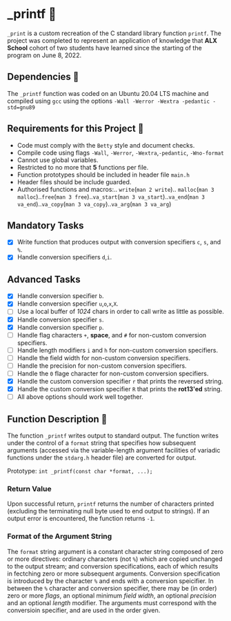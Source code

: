 # _printf :page_facing_up:

`_print` is a custom recreation of the C standard library function `printf`. The project was completed to represent an application of knowledge that **ALX School** cohort of two students have learned since the starting of the program on June 8, 2022.

## Dependencies :couple:

The `_printf` function was coded on an Ubuntu 20.04 LTS machine and compiled using `gcc` using the options `-Wall -Werror -Wextra -pedantic -std=gnu89`

## Requirements for this Project :couple:

* Code must comply with the `Betty` style and document checks.
* Compile code using flags `-Wall`, `-Werror`, `-Wextra`,`-pedantic`, `-Wno-format`
* Cannot use global variables.
* Restricted to no more that **5** functions per file.
* Function prototypes should be included in header file `main.h`
* Header files should be include guarded.
* Authorised functions and macros:.. `write`(`man 2 write`).. `malloc`(`man 3 malloc`)..`free`(`man 3 free`)..`va_start`(`man 3 va_start`)..`va_end`(`man 3 va_end`)..`va_copy`(`man 3 va_copy`)..`va_arg`(`man 3 va_arg`)

## Mandatory Tasks

- [x] Write function that produces output with conversion specifiers `c`, `s`, and `%`.
- [x] Handle conversion specifiers `d`,`i`.

## Advanced Tasks

- [x] Handle conversion specifier `b`.
- [x] Handle conversion specifier `u`,`o`,`x`,`X`.
- [ ] Use a local buffer of *1024* chars in order to call write as little as possible.
- [x] Handle conversion specifier `s`.
- [x] Handle conversion specifier `p`.
- [ ] Handle flag characters `+`, **space**, and `#` for non-custom conversion specifiers.
- [ ] Handle length modifiers `i` and `h` for non-custom conversion specifiers.
- [ ] Handle the field width for non-custom conversion specifiers.
- [ ] Handle the precision for non-custom conversion specifiers.
- [ ] Handle the `0` flage character for non-custom conversion specifiers.
- [x] Handle the custom conversion specifier `r` that prints the reversed string.
- [x] Handle the custom conversion specifier `R` that prints the **rot13'ed** string.
- [ ] All above options should work well together.

## Function Description :speech_balloon:

The function `_printf` writes output to standard output. The function writes under the control of a `format` string that specifies how subsequent arguments (accessed via the variable-length argument facilities of variadic functions under the `stdarg.h` header file) are converted for output.

Prototype: `int _printf(const char *format, ...);`

### Return Value

Upon successful return, `printf` returns the number of characters printed (excluding the terminating null byte used to end output to strings). If an output error is encountered, the function returns `-1`.

### Format of the Argument String

The `format` string argument is a constant character string composed of zero or more directives: ordinary characters (not `%`) which are copied unchanged to the output stream; and conversion specifications, each of which results in fectching zero or more subsequent arguments. Conversion specification is introduced by the character `%` and ends with a conversion speicifier. In between the `%` character and conversion specifier, there may be (in order) zero or more *flags*, an optional minimum *field width*, an optional *precision* and an optional *length* modifier. The arguments must correspond with the conversioin specifier, and are used in the order given.



























